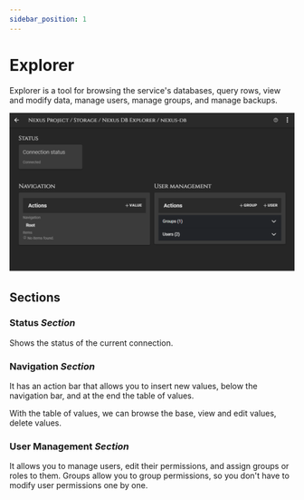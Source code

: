 ```yaml
---
sidebar_position: 1
---
```


# Explorer

Explorer is a tool for browsing the service's databases, query rows, view and modify data, manage users, manage groups, and manage backups.

![Sections](/img/storage/explorer_dashboard.png)

## Sections
### Status _Section_
Shows the status of the current connection.

### Navigation _Section_
It has an action bar that allows you to insert new values, below the navigation bar, and at the end the table of values.

With the table of values, we can browse the base, view and edit values, delete values.

### User Management _Section_
It allows you to manage users, edit their permissions, and assign groups or roles to them.
Groups allow you to group permissions, so you don't have to modify user permissions one by one.

